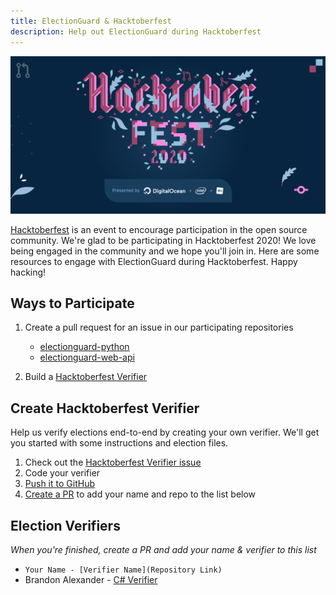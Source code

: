 ```yaml
---
title: ElectionGuard & Hacktoberfest
description: Help out ElectionGuard during Hacktoberfest
---
```


[![Hacktoberfest Banner](images/hacktoberfest-banner.png)](https://hacktoberfest.digitalocean.com/)

[Hacktoberfest](https://hacktoberfest.digitalocean.com/) is an event to encourage participation in the open source community. We're glad to be participating in Hacktoberfest 2020! We love being engaged in the community and we hope you'll join in. Here are some resources to engage with ElectionGuard during Hacktoberfest. Happy hacking!


## Ways to Participate
1. Create a pull request for an issue in our participating repositories
    - [electionguard-python](https://github.com/microsoft/electionguard-python/issues?q=is%3Aissue+is%3Aopen+label%3Ahacktoberfest)
    - [electionguard-web-api](https://github.com/microsoft/electionguard-web-api/issues?q=is%3Aissue+is%3Aopen+label%3Ahacktoberfest)

2. Build a [Hacktoberfest Verifier](https://github.com/microsoft/electionguard/issues/32)

## Create Hacktoberfest Verifier

Help us verify elections end-to-end by creating your own verifier.
We'll get you started with some instructions and election files.

1. Check out the [Hacktoberfest Verifier issue](https://github.com/microsoft/electionguard/issues/32)
2. Code your verifier 
3. [Push it to GitHub](https://docs.github.com/en/github/importing-your-projects-to-github/adding-an-existing-project-to-github-using-the-command-line)
4. [Create a PR](https://docs.github.com/en/github/collaborating-with-issues-and-pull-requests/creating-a-pull-request) to add your name and repo to the list below

## Election Verifiers
_When you're finished, create a PR and add your name & verifier to this list_

- `Your Name - [Verifier Name](Repository Link)`
- Brandon Alexander - [C# Verifier](https://github.com/brandon-irl/ElectionGuard-Verifier-C-)
